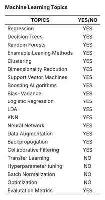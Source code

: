 ### Machine Learning Topics


|       TOPICS            |    YES/NO     |  
|-------------------------|:-------------:|
|   Regression            |      YES      | 
| Decision Trees          |      YES      |  
| Random Forests          |      YES      |    
|Ensmeble Leaning Methods |      YES      |  
|      Clustering         |      YES      |
|Dimensionality Redcution |      YES      | 
| Support Vector Machines |      YES      |  
|   Boosting ALgorithms   |      YES      |  
|   Bias-Variance         |      YES      |  
|  Logistic Regression    |      YES      | 
|          LDA            |      YES      |  
|          KNN            |      YES      |  
|   Neural Network        |      YES      |  
|   Data Augmentation     |      YES      | 
|   Backpropogation       |      YES      |  
| Collaborative Filtering |      YES      |
|    Transfer Learning    |       NO      | 
|  Hyperparameter tuning  |       NO      |  
|   Batch Normalization   |       NO      |  
|     Optimization        |       NO      |  
|   Evalutation Metrics   |       YES     | 

 


